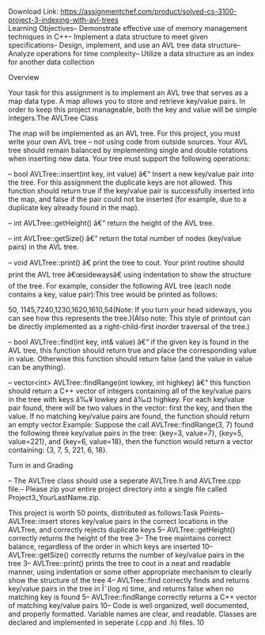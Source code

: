 Download Link: https://assignmentchef.com/product/solved-cs-3100-project-3-indexing-with-avl-trees
<br>
Learning Objectives– Demonstrate effective use of memory management techniques in C++– Implement a data structure to meet given specifications– Design, implement, and use an AVL tree data structure– Analyze operations for time complexity– Utilize a data structure as an index for another data collection

Overview

Your task for this assignment is to implement an AVL tree that serves as a map data type. A map allows you to store and retrieve key/value pairs. In order to keep this project manageable, both the key and value will be simple integers.The AVLTree Class

The map will be implemented as an AVL tree. For this project, you must write your own AVL tree – not using code from outside sources. Your AVL tree should remain balanced by implementing single and double rotations when inserting new data. Your tree must support the following operations:

– bool AVLTree::insert(int key, int value) â€“ Insert a new key/value pair into the tree. For this assignment the duplicate keys are not allowed. This function should return true if the key/value pair is successfully inserted into the map, and false if the pair could not be inserted (for example, due to a duplicate key already found in the map).

– int AVLTree::getHeight() â€“ return the height of the AVL tree.

– int AVLTree::getSize() â€“ return the total number of nodes (key/value pairs) in the AVL tree.

– void AVLTree::print() â€ print the tree to cout. Your print routine should print the AVL tree â€œsidewaysâ€ using indentation to show the structure of the tree. For example, consider the following AVL tree (each node contains a key, value pair):This tree would be printed as follows:

50, 1145,7240,1230,1620,1610,54(Note: If you turn your head sideways, you can see how this represents the tree.)(Also note: This style of printout can be directly implemented as a right-child-first inorder traversal of the tree.)

– bool AVLTree::find(int key, int&amp; value) â€“ if the given key is found in the AVL tree, this function should return true and place the corresponding value in value. Otherwise this function should return false (and the value in value can be anything).

– vector&lt;int&gt; AVLTree::findRange(int lowkey, int highkey) â€“ this function should return a C++ vector of integers containing all of the key/value pairs in the tree with keys â‰¥ lowkey and â‰¤ highkey. For each key/value pair found, there will be two values in the vector: first the key, and then the value. If no matching key/value pairs are found, the function should return an empty vector.Example: Suppose the call AVLTree::findRange(3, 7) found the following three key/value pairs in the tree: {key=3, value=7}, {key=5, value=221}, and {key=6, value=18}, then the function would return a vector containing: {3, 7, 5, 221, 6, 18}.

Turn in and Grading

– The AVLTree class should use a seperate AVLTree.h and AVLTree.cpp file.– Please zip your entire project directory into a single file called Project3_YourLastName.zip.

This project is worth 50 points, distributed as follows:Task Points– AVLTree::insert stores key/value pairs in the correct locations in the AVLTree, and correctly rejects duplicate keys 5– AVLTree::getHeight() correctly returns the height of the tree 3– The tree maintains correct balance, regardless of the order in which keys are inserted 10– AVLTree::getSize() correctly returns the number of key/value pairs in the tree 3– AVLTree::print() prints the tree to cout in a neat and readable manner, using indentation or some other appropriate mechanism to clearly show the structure of the tree 4– AVLTree::find correctly finds and returns key/value pairs in the tree in Î˜(log n) time, and returns false when no matching key is found 5– AVLTree::findRange correctly returns a C++ vector of matching key/value pairs 10– Code is well organized, well documented, and properly formatted. Variable names are clear, and readable. Classes are declared and implemented in seperate (.cpp and .h) files. 10